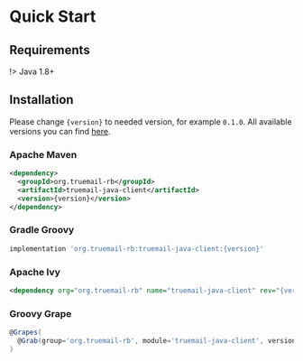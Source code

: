 # Quick Start

## Requirements

!> Java 1.8+

## Installation

Please change `{version}` to needed version, for example `0.1.0`. All available versions you can find [here](https://github.com/truemail-rb/truemail-java-client/releases).

### Apache Maven

```xml
<dependency>
  <groupId>org.truemail-rb</groupId>
  <artifactId>truemail-java-client</artifactId>
  <version>{version}</version>
</dependency>
```

### Gradle Groovy

```groovy
implementation 'org.truemail-rb:truemail-java-client:{version}'
```

### Apache Ivy

```xml
<dependency org="org.truemail-rb" name="truemail-java-client" rev="{version}" />
```

### Groovy Grape

```groovy
@Grapes(
  @Grab(group='org.truemail-rb', module='truemail-java-client', version='{version}')
)
```
